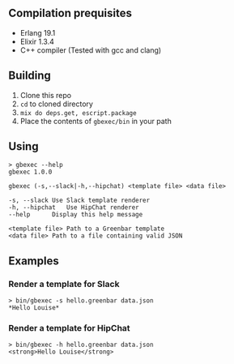## Compilation prequisites

* Erlang 19.1
* Elixir 1.3.4
* C++ compiler (Tested with gcc and clang)

## Building

1. Clone this repo
1. `cd` to cloned directory
1. `mix do deps.get, escript.package`
1. Place the contents of `gbexec/bin` in your path


## Using

```
> gbexec --help
gbexec 1.0.0

gbexec (-s,--slack|-h,--hipchat) <template file> <data file>

-s, --slack	Use Slack template renderer
-h, --hipchat	Use HipChat renderer
--help		Display this help message

<template file>	Path to a Greenbar template
<data file>	Path to a file containing valid JSON
```

## Examples

### Render a template for Slack

```
> bin/gbexec -s hello.greenbar data.json
*Hello Louise*
```

### Render a template for HipChat

```
> bin/gbexec -h hello.greenbar data.json
<strong>Hello Louise</strong>
```
